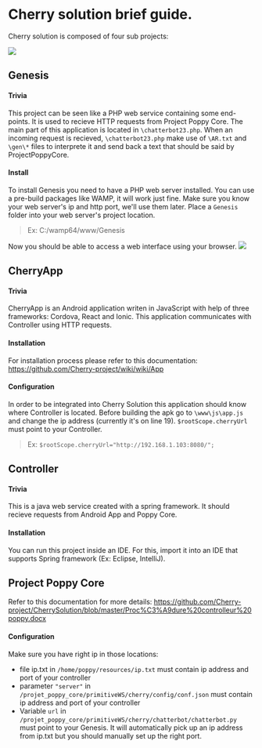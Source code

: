 # Cherry solution brief  guide.

Cherry solution is composed of four sub projects:

![](https://raw.githubusercontent.com/Cherry-project/CherrySolution/master/ReadmePics/arhi.PNG)




## Genesis

#### Trivia
This project can be seen like a PHP web service containing some end-points. It is used to recieve HTTP requests from Project Poppy Core. The main part of this application is located in `\chatterbot23.php`. When an incoming request is recieved, `\chatterbot23.php` make use of `\AR.txt` and `\gen\*` files to interprete it and send back a text that should be said by ProjectPoppyCore.

#### Install

To install Genesis you need to have a PHP web server installed. You can use a pre-build packages like WAMP, it will work just fine. Make sure you know your web server&apos;s ip and http port, we&apos;ll use them later.
Place a `Genesis` folder into your web server&apos;s project location.
> Ex: C:/wamp64/www/Genesis

Now you should be able to access a web interface using your browser.
![](https://raw.githubusercontent.com/Cherry-project/CherrySolution/master/ReadmePics/genesis_web.PNG)

## CherryApp

#### Trivia
CherryApp is an Android application writen in JavaScript with help of three frameworks: Cordova, React and Ionic. This application communicates with Controller using HTTP requests.

#### Installation
For installation process please refer to this documentation: https://github.com/Cherry-project/wiki/wiki/App 

#### Configuration
In order to be integrated into Cherry Solution this application should know where Controller is located. Before building the apk go to `\www\js\app.js` and change the ip address (currently it&apos;s on line 19).  `$rootScope.cherryUrl` must point to your Controller.
>Ex: `$rootScope.cherryUrl="http://192.168.1.103:8080/";`


## Controller

#### Trivia

This is a java web service created with a spring framework. It should recieve requests from Android App and Poppy Core.

#### Installation

You can run this project inside an IDE. For this, import it into an IDE that supports Spring framework (Ex: Eclipse, IntelliJ).


## Project Poppy Core

Refer to this documentation for more details: https://github.com/Cherry-project/CherrySolution/blob/master/Proc%C3%A9dure%20controlleur%20poppy.docx 

#### Configuration

Make sure you have right ip in those locations:
- file ip.txt in `/home/poppy/resources/ip.txt` must contain ip address and port of your controller
- parameter `"server"` in `/projet_poppy_core/primitiveWS/cherry/config/conf.json` must contain ip address and port of your controller
- Variable `url` in `/projet_poppy_core/primitiveWS/cherry/chatterbot/chatterbot.py` must point to your Genesis. It will automatically pick up an ip address from ip.txt but you should manually set up the right port.

